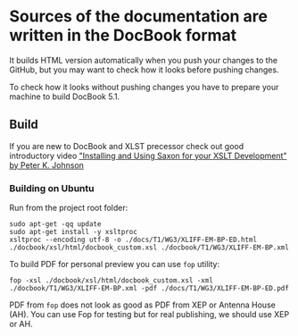
# Sources of the documentation are written in the DocBook format

It builds HTML version automatically when you push your changes to the GitHub,
but you may want to check how it looks before pushing changes.

To check how it looks without pushing changes you have to prepare your
machine to build DocBook 5.1.

## Build

If you are new to DocBook and XLST precessor check out good introductory video
["Installing and Using Saxon for your XSLT Development" by Peter K. Johnson](https://youtu.be/FsDq2-VV0Uo)


### Building on Ubuntu

Run from the project root folder:
```
sudo apt-get -qq update
sudo apt-get install -y xsltproc
xsltproc --encoding utf-8 -o ./docs/T1/WG3/XLIFF-EM-BP-ED.html ./docbook/xsl/html/docbook_custom.xsl ./docbook/T1/WG3/XLIFF-EM-BP.xml
```

To build PDF for personal preview you can use `fop` utility:
```
fop -xsl ./docbook/xsl/html/docbook_custom.xsl -xml ./docbook/T1/WG3/XLIFF-EM-BP.xml -pdf ./docs/T1/WG3/XLIFF-EM-BP-ED.pdf
```

PDF from `fop` does not look as good as PDF from XEP or Antenna House (AH). You can use Fop for testing but for real publishing, we should use XEP or AH.
